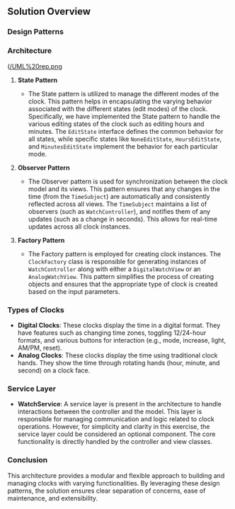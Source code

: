 ## Solution Overview

### Design Patterns

### **Architecture**
([/UML%20rep.png](/UML%20rep.png)


1. **State Pattern**

   - The State pattern is utilized to manage the different modes of the clock. This pattern helps in encapsulating the varying behavior associated with the different states (edit modes) of the clock. Specifically, we have implemented the State pattern to handle the various editing states of the clock such as editing hours and minutes. The `EditState` interface defines the common behavior for all states, while specific states like `NoneEditState`, `HoursEditState`, and `MinutesEditState` implement the behavior for each particular mode.

2. **Observer Pattern**

   - The Observer pattern is used for synchronization between the clock model and its views. This pattern ensures that any changes in the time (from the `TimeSubject`) are automatically and consistently reflected across all views. The `TimeSubject` maintains a list of observers (such as `WatchController`), and notifies them of any updates (such as a change in seconds). This allows for real-time updates across all clock instances.

3. **Factory Pattern**
   - The Factory pattern is employed for creating clock instances. The `ClockFactory` class is responsible for generating instances of `WatchController` along with either a `DigitalWatchView` or an `AnalogWatchView`. This pattern simplifies the process of creating objects and ensures that the appropriate type of clock is created based on the input parameters.

### Types of Clocks

- **Digital Clocks**: These clocks display the time in a digital format. They have features such as changing time zones, toggling 12/24-hour formats, and various buttons for interaction (e.g., mode, increase, light, AM/PM, reset).
- **Analog Clocks**: These clocks display the time using traditional clock hands. They show the time through rotating hands (hour, minute, and second) on a clock face.

### Service Layer

- **WatchService**: A service layer is present in the architecture to handle interactions between the controller and the model. This layer is responsible for managing communication and logic related to clock operations. However, for simplicity and clarity in this exercise, the service layer could be considered an optional component. The core functionality is directly handled by the controller and view classes.

### Conclusion

This architecture provides a modular and flexible approach to building and managing clocks with varying functionalities. By leveraging these design patterns, the solution ensures clear separation of concerns, ease of maintenance, and extensibility.
